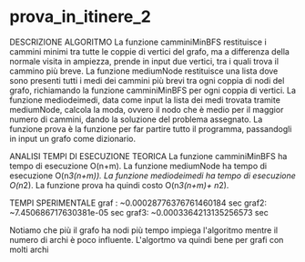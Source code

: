 # prova_in_itinere_2

DESCRIZIONE ALGORITMO
La funzione camminiMinBFS restituisce i cammini minimi tra tutte le coppie di vertici del grafo, ma a differenza della normale visita in ampiezza, prende in input due vertici, tra i quali trova il cammino più breve.
La funzione mediumNode restituisce una lista dove sono presenti tutti i medi dei cammini più brevi tra ogni coppia di nodi del grafo, richiamando la funzione camminiMinBFS per ogni coppia di vertici.
La funzione mediodeimedi, data come input la lista dei medi trovata tramite mediumNode, calcola la moda, ovvero il nodo che è medio per il maggior numero di cammini, dando la soluzione del problema assegnato.
La funzione prova è  la funzione per far partire tutto il programma, passandogli in input un grafo come dizionario.

ANALISI TEMPI DI ESECUZIONE TEORICA
La funzione camminiMinBFS ha tempo di esecuzione O(n+m).
La funzione mediumNode ha tempo di esecuzione O(n*3(n+m)).
La funzione mediodeimedi ha tempo di esecuzione O(n*2).
La funzione prova ha quindi costo O(n*3(n+m)+ n*2).

TEMPI SPERIMENTALE 
graf : ~0.00028776376761460184 sec
graf2: ~7.450686717630381e-05 sec
graf3: ~0.0003364213135256573 sec

Notiamo che più il grafo ha nodi più tempo impiega l'algoritmo mentre il numero di archi è poco influente.
L'algortmo va quindi bene per grafi con molti archi 
